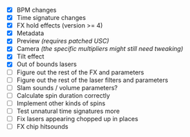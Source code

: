 - [x] BPM changes
- [x] Time signature changes
- [x] FX hold effects (version >= 4)
- [x] Metadata
- [x] Preview *(requires patched USC)*
- [x] Camera *(the specific multipliers might still need tweaking)*
- [x] Tilt effect
- [x] Out of bounds lasers
- [ ] Figure out the rest of the FX and parameters
- [ ] Figure out the rest of the laser filters and parameters
- [ ] Slam sounds / volume parameters?
- [ ] Calculate spin duration correctly
- [ ] Implement other kinds of spins
- [ ] Test unnatural time signatures more
- [ ] Fix lasers appearing chopped up in places
- [ ] FX chip hitsounds
